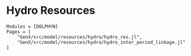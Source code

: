 # Hydro Resources
```@autodocs
Modules = [DOLPHYN]
Pages = [
    "GenX/src/model/resources/hydro/hydro_res.jl",
    "GenX/src/model/resources/hydro/hydro_inter_period_linkage.jl"
]
```